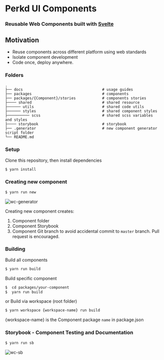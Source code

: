 # Perkd UI Components 
### Reusable Web Components built with [Svelte](https://svelte.dev)

## Motivation
* Reuse components across different platform using web standards
* Isolate component development
* Code once, deploy anywhere.


### Folders

    .
    ├── docs                                    # usage guides
    ├── packages                                # components
    ├── packages/{Component}/stories            # components stories
    ├──── shared                                # shared resource 
    ├────── utils                               # shared code utils 
    ├────── styles                              # shared component styles 
    ├────────── scss                            # shared scss variables and styles 
    ├──── storybook                             # storybook 
    ├── .generator                              # new component generator script folder
    └── README.md


### Setup

Clone this repository, then install dependencies

```bash
$ yarn install
```
### Creating new component

```bash
$ yarn run new
```
![wc-generator](https://user-images.githubusercontent.com/43092/218636329-c1636efe-1c40-4073-a3f5-d55de09e25f6.gif)


Creating new component creates:
1. Component folder
2. Component Storybook
3. Component Git branch to avoid accidental commit to `master` branch. Pull request is encouraged.


### Building 

Build all components

```bash
$ yarn run build
```

Build specific component

```bash
$  cd packages/your-component
$  yarn run build
```

or Build via workspace  (root folder)

```bash
$ yarn workspace {workspace-name} run build 
```

{workspace-name} is the Component package `name` in package.json

### Storybook  - Component Testing and Documentation

```bash
$ yarn run sb
```
![wc-sb](https://user-images.githubusercontent.com/43092/218355124-79b5146a-e50d-4308-8497-7d1c997db60a.gif)


